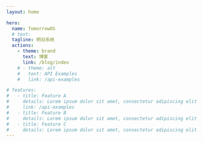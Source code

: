 ```yaml
---
layout: home

hero:
  name: TomorrowOS
  # text: 
  tagline: 明日系统
  actions:
    - theme: brand
      text: 博客
      link: /blog/index
    # - theme: alt
    #   text: API Examples
    #   link: /api-examples

# features:
#   - title: Feature A
#     details: Lorem ipsum dolor sit amet, consectetur adipiscing elit
#     link: /api-examples
#   - title: Feature B
#     details: Lorem ipsum dolor sit amet, consectetur adipiscing elit
#   - title: Feature C
#     details: Lorem ipsum dolor sit amet, consectetur adipiscing elit
---
```

